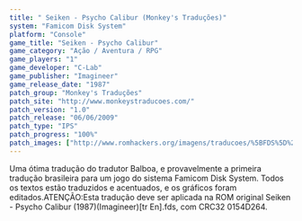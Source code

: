 ```yaml
---
title: " Seiken - Psycho Calibur (Monkey's Traduções)"
system: "Famicom Disk System"
platform: "Console"
game_title: "Seiken - Psycho Calibur"
game_category: "Ação / Aventura / RPG"
game_players: "1"
game_developer: "C-Lab"
game_publisher: "Imagineer"
game_release_date: "1987"
patch_group: "Monkey's Traduções"
patch_site: "http://www.monkeystraducoes.com/"
patch_version: "1.0"
patch_release: "06/06/2009"
patch_type: "IPS"
patch_progress: "100%"
patch_images: ["http://www.romhackers.org/imagens/traducoes/%5BFDS%5D%20Seiken%20-%20Psycho%20Calibur%20-%20Monkey's%20Tradu%C3%A7%C3%B5es%20-%201.png","http://www.romhackers.org/imagens/traducoes/%5BFDS%5D%20Seiken%20-%20Psycho%20Calibur%20-%20Monkey's%20Tradu%C3%A7%C3%B5es%20-%202.png","http://www.romhackers.org/imagens/traducoes/%5BFDS%5D%20Seiken%20-%20Psycho%20Calibur%20-%20Monkey's%20Tradu%C3%A7%C3%B5es%20-%203.png"]
---
```

Uma ótima tradução do tradutor Balboa, e provavelmente a primeira tradução brasileira para um jogo do sistema Famicom Disk System. Todos os textos estão traduzidos e acentuados, e os gráficos foram editados.ATENÇÃO:Esta tradução deve ser aplicada na ROM original Seiken - Psycho Calibur (1987)(Imagineer)[tr En].fds, com CRC32 0154D264.